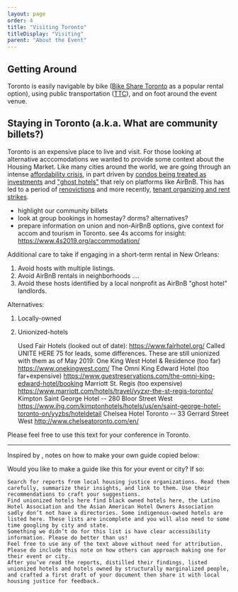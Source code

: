 ```yaml
---
layout: page
order: 4
title: "Visiting Toronto"
titleDisplay: "Visiting"
parent: "About the Event"
---
```


## Getting Around 

Toronto is easily navigable by bike ([Bike Share Toronto](https://bikesharetoronto.com/) as a popular rental option), using public transportation ([TTC](http://www.ttc.ca/)), and on foot around the event venue.

## Staying in Toronto (a.k.a. What are community billets?)

Toronto is an expensive place to live and visit. For those looking at alternative acccomodations we wanted to provide some context about the Housing Market. Like many cities around the world, we are going through an intense [affordability crisis](https://www.blogto.com/city/2019/03/report-housing-affordability-crisis-toronto/), in part driven by [condos being treated as investments](https://www.theguardian.com/world/2019/jul/07/toronto-housing-owner-occupied-canada-affordability) and ["ghost hotels"](https://www.thestar.com/opinion/star-columnists/2017/12/01/haunted-by-the-rise-of-ghost-hotels.html) that rely on platforms like AirBnB. This has led to a period of [renovictions](https://nowtoronto.com/news/renovicted-toronto-rental-housing/) and more recently, [tenant organizing and rent strikes](http://parkdaleorganize.ca/).


- highlight our community billets
- look at group bookings in homestay? dorms? alternatives? 
- prepare information on union and non-AirBnB options, give context for accom and tourism in Toronto. see 4s accoms for insight: https://www.4s2019.org/accommodation/

Additional care to take if engaging in a short-term rental in New Orleans:

1. Avoid hosts with multiple listings.
1. Avoid AirBnB rentals in neighborhoods ....
1. Avoid these hosts identified by a local nonprofit as AirBnB "ghost hotel" landlords.

Alternatives:

1. Locally-owned

    

1. Unionized-hotels
    
    Used Fair Hotels (looked out of date): https://www.fairhotel.org/
    Called UNITE HERE 75 for leads, some differences. These are still unionized with them as of May 2019:
        One King West Hotel & Residence (too far)
        https://www.onekingwest.com/
        The Omni King Edward Hotel (too far+expensive)
        https://www.guestreservations.com/the-omni-king-edward-hotel/booking
        Marriott St. Regis (too expensive)
        https://www.marriott.com/hotels/travel/yyzxr-the-st-regis-toronto/
        Kimpton Saint George Hotel -- 280 Bloor Street West
        https://www.ihg.com/kimptonhotels/hotels/us/en/saint-george-hotel-toronto-on/yyzbs/hoteldetail
        Chelsea Hotel Toronto -- 33 Gerrard Street West
        http://www.chelseatoronto.com/en/


Please feel free to use this text for your conference in Toronto.

---

Inspired by [](), notes on how to make your own guide copied below:

 

 

Would you like to make a guide like this for your event or city? If so:

    Search for reports from local housing justice organizations. Read them carefully, summarize their insights, and link to them. Use their recommendations to craft your suggestions.
    Find unionized hotels here find black owned hotels here, the Latino Hotel Association and the Asian American Hotel Owners Association sadly don’t not have a directories. Some indigenous-owned hotels are listed here. These lists are incomplete and you will also need to some time googling by city and state.
    Something we didn’t do for this list is have clear accessibility information. Please do better than us!
    Feel free to use any of the text above without need for attribution. Please do include this note on how others can approach making one for their event or city.
    After you’ve read the reports, distilled their findings, listed unionized hotels and hotels owned by structurally marginalized people, and crafted a first draft of your document then share it with local housing justice for feedback.
